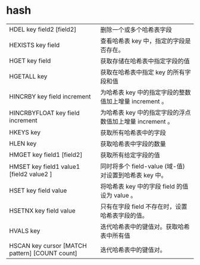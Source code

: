 # hash

|   |   |
|---|---|
|HDEL key field2 [field2]|删除一个或多个哈希表字段|
|HEXISTS key field|查看哈希表 key 中，指定的字段是否存在。|
|HGET key field|获取存储在哈希表中指定字段的值|
|HGETALL key|获取在哈希表中指定 key 的所有字段和值|
|HINCRBY key field increment|为哈希表 key 中的指定字段的整数值加上增量 increment 。|
|HINCRBYFLOAT key field increment|为哈希表 key 中的指定字段的浮点数值加上增量 increment 。|
|HKEYS key|获取所有哈希表中的字段|
|HLEN key|获取哈希表中字段的数量|
|HMGET key field1 [field2]|获取所有给定字段的值|
|HMSET key field1 value1 [field2 value2 ]|同时将多个 field-value (域-值)对设置到哈希表 key 中。|
|HSET key field value|将哈希表 key 中的字段 field 的值设为 value 。|
|HSETNX key field value|只有在字段 field 不存在时，设置哈希表字段的值。|
|HVALS key|迭代哈希表中的键值对。获取哈希表中所有值|
|HSCAN key cursor [MATCH pattern] [COUNT count]|迭代哈希表中的键值对。|